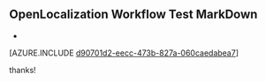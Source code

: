 ## OpenLocalization Workflow Test MarkDown
* 

[AZURE.INCLUDE [d90701d2-eecc-473b-827a-060caedabea7](calleeMd1.md)]

 
thanks!